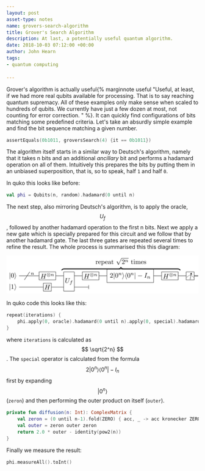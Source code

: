 ```yaml
---
layout: post
asset-type: notes
name: grovers-search-algorithm
title: Grover's Search Algorithm
description: At last, a potentially useful quantum algorithm.
date: 2018-10-03 07:12:00 +00:00
author: John Hearn
tags:
- quantum computing

---
```


Grover's algorithm is actually useful{% marginnote useful "Useful, at least, if we had more real qubits available for processing. That is to say reaching quantum supremacy. All of these examples only make sense when scaled to hundreds of qubits. We currently have just a few dozen at most, not counting for error correction. " %}. It can quickly find configurations of bits matching some predefined criteria. Let's take an absurdly simple example and find the bit sequence matching a given number.

```kotlin
assertEquals(0b1011, groversSearch(4) {it == 0b1011})
```

The algorithm itself starts in a similar way to Deutsch's algorithm, namely that it takes n bits and an additional _ancillary_ bit and performs a hadamard operation on all of them. Intuitively this prepares the bits by putting them in an unbiased superposition, that is, so to speak, half `1` and half `0`.

In quko this looks like before:

```kotlin
val phi = Qubits(n, random).hadamard(0 until n)
```

The next step, also mirroring Deutsch's algorithm, is to apply the oracle, $$U_f$$, followed by another hadamard operation to the first n bits. Next we apply a new gate which is specially prepared for this circuit and we follow that by another hadamard gate. The last three gates are repeated several times to refine the result. The whole process is summarised this this diagram:

![grovers-circuit](/assets/images/quantum-computing/grovers-circuit.png)

In quko code this looks like this:

```kotlin
repeat(iterations) {
    phi.apply(0, oracle).hadamard(0 until n).apply(0, special).hadamard(0 until n)
}
```

where `iterations` is calculated as $$ \sqrt{2^n} $$. The `special` operator is calculated from the formula $$ 2\vert 0^n \rangle \langle 0^n \vert -I_n $$ first by expanding $$ \vert 0^n \rangle $$ (`zeron`) and then performing the outer product on itself (`outer`).

```kotlin
private fun diffusion(n: Int): ComplexMatrix {
    val zeron = (0 until n-1).fold(ZERO) { acc, _ -> acc kronecker ZERO }
    val outer = zeron outer zeron
    return 2.0 * outer - identity(pow2(n))
}
```

Finally we measure the result:

```kotlin
phi.measureAll().toInt()
```

